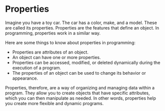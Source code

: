 # Properties

Imagine you have a toy car. The car has a color, make, and a model. These are called its properties. Properties are the features that define an object. In programming, properties work in a similar way.

Here are some things to know about properties in programming:

* Properties are attributes of an object.
* An object can have one or more properties.
* Properties can be accessed, modified, or deleted dynamically during the execution of a program.
* The properties of an object can be used to change its behavior or appearance.

Properties, therefore, are a way of organizing and managing data within a program. They allow you to create objects that have specific attributes, which you can then manipulate as needed. In other words, properties help you create more flexible and dynamic programs.
